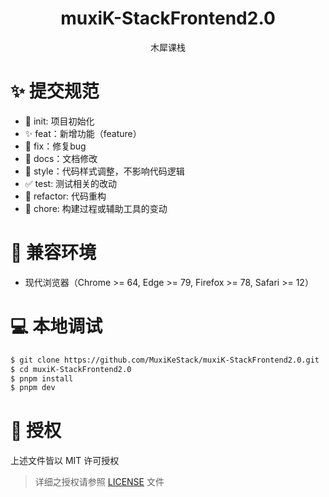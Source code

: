 <div align="center">
<h1 align="center">muxiK-StackFrontend2.0</h1>

木犀课栈

</div>

# :sparkles: 提交规范

- 🎉 init: 项目初始化
- ✨ feat：新增功能（feature）
- 🐞 fix：修复bug
- 📃 docs：文档修改
- 🌈 style：代码样式调整，不影响代码逻辑
- ✅ test: 测试相关的改动
- 🔨 refactor: 代码重构
- 🔧 chore: 构建过程或辅助工具的变动

# :dart: 兼容环境

- 现代浏览器（Chrome >= 64, Edge >= 79, Firefox >= 78, Safari >= 12）

# :computer: 本地调试

```bash
$ git clone https://github.com/MuxiKeStack/muxiK-StackFrontend2.0.git
$ cd muxiK-StackFrontend2.0
$ pnpm install
$ pnpm dev
```

# :pencil: 授权

上述文件皆以 MIT 许可授权

> 详细之授权请参照 [LICENSE](LICENSE) 文件
